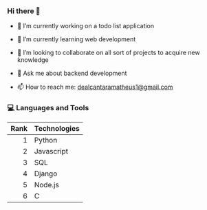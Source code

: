 ### Hi there 👋
- 🔭 I’m currently working on a todo list application
  
- 🌱 I’m currently learning web development
  
- 👯 I’m looking to collaborate on all sort of projects to acquire new knowledge
  
- 💬 Ask me about backend development
  
- 📫 How to reach me: dealcantaramatheus1@gmail.com


### 💻 Languages and Tools
| Rank | Technologies |
|-----:|---------------|
|     1| Python              |
|     2| Javascript              |
|     3| SQL              |
|     4| Django              |
|     5| Node.js              |
|     6| C    |



<!--
**thecobsb/thecobsb** is a ✨ _special_ ✨ repository because its `README.md` (this file) appears on your GitHub profile.

Here are some ideas to get you started:

- 🔭 I’m currently working on ...
- 🌱 I’m currently learning ...
- 👯 I’m looking to collaborate on ...
- 🤔 I’m looking for help with ...
- 💬 Ask me about ...
- 📫 How to reach me: ...
- 😄 Pronouns: ...
- ⚡ Fun fact: ...
-->
